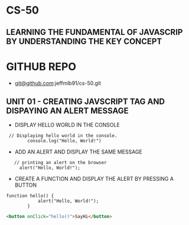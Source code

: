 # CS-50

## LEARNING THE FUNDAMENTAL OF JAVASCRIP BY UNDERSTANDING THE KEY CONCEPT 

# GITHUB REPO
- git@github.com:jeffmlb91/cs-50.git

## UNIT 01 - CREATING JAVSCRIPT TAG AND DISPAYING AN ALERT MESSAGE

- DISPLAY HELLO WORLD IN THE CONSOLE
```JS
 // Displaying hello world in the console. 
        console.log("Hello, World!")
```
- ADD AN ALERT AND DISPLAY THE SAME MESSAGE
```JS
   // printing an alert on the browser
     alert("Hello, World!");
```
- CREATE A FUNCTION AND DISPLAY THE ALERT BY PRESSING A BUTTON
```JS
function hello() {
            alert("Hello, World!");
        }
```
```HTML
<button onClick="hello()">SayHi</button>
```

